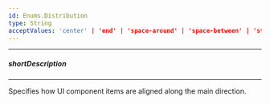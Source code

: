```yaml
---
id: Enums.Distribution
type: String
acceptValues: 'center' | 'end' | 'space-around' | 'space-between' | 'start'
---
```

---
##### shortDescription
<!-- Description goes here -->

---
<!-- Description goes here -->
Specifies how UI component items are aligned along the main direction.